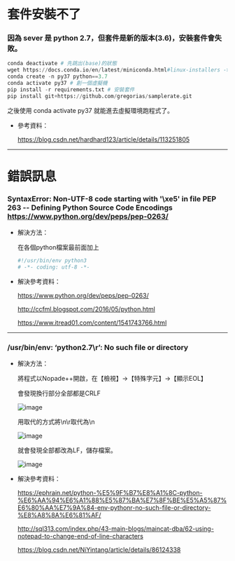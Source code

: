 # 套件安裝不了

### 因為 sever 是 python 2.7，但套件是新的版本(3.6)，安裝套件會失敗。

```python
conda deactivate # 先跳出(base)的狀態
wget https://docs.conda.io/en/latest/miniconda.html#linux-installers -> 3.7 64-bit
conda create -n py37 python==3.7
conda activate py37 # 創一個虛擬機
pip install -r requirements.txt # 安裝套件
pip install git+https://github.com/gregorias/samplerate.git

```

之後使用 conda activate py37 就能進去虛擬環境跑程式了。

* 參考資料：

  https://blog.csdn.net/hardhard123/article/details/113251805

----------

# 錯誤訊息

### SyntaxError: Non-UTF-8 code starting with '\xe5' in file PEP 263 -- Defining Python Source Code Encodings https://www.python.org/dev/peps/pep-0263/
* 解決方法：
  
  在各個python檔案最前面加上
  ```python
  #!/usr/bin/env python3
  # -*- coding: utf-8 -*- 
  ```


* 解決參考資料：

  https://www.python.org/dev/peps/pep-0263/

  http://ccfml.blogspot.com/2016/05/python.html

  https://www.itread01.com/content/1541743766.html

----------

### /usr/bin/env: ‘python2.7\r’: No such file or directory
* 解決方法：
  
  將程式以Nopade++開啟，在【檢視】->【特殊字元】->【顯示EOL】
  
  會發現換行部分全部都是CRLF
  
  ![image](https://user-images.githubusercontent.com/46884089/133062013-e9b24cc2-8900-4f4c-8e5b-4aba11083974.png)
  
  用取代的方式將\n\r取代為\n
  
  ![image](https://user-images.githubusercontent.com/46884089/133062268-62daee7e-75c0-4aa6-8171-5c1840d316d2.png)

  就會發現全部都改為LF，儲存檔案。
  
  ![image](https://user-images.githubusercontent.com/46884089/133062486-6d9a177b-ae9a-4a52-a38f-2ca7234d3260.png)




* 解決參考資料：

  https://ephrain.net/python-%E5%9F%B7%E8%A1%8C-python-%E6%AA%94%E6%A1%88%E5%87%BA%E7%8F%BE%E5%A5%87%E6%80%AA%E7%9A%84-env-pythonr-no-such-file-or-directory-%E8%A8%8A%E6%81%AF/
  
  http://sql313.com/index.php/43-main-blogs/maincat-dba/62-using-notepad-to-change-end-of-line-characters
  
  https://blog.csdn.net/NiYintang/article/details/86124338

